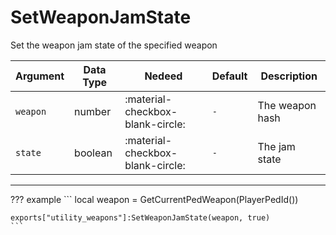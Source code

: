 # SetWeaponJamState
Set the weapon jam state of the specified weapon

| Argument              | Data Type                            | Nedeed                    | Default         | Description
| ----------------------| ------------------------------------ | ------------------------- |-----------------|-------------
| `weapon`                | number | :material-checkbox-blank-circle: | `-` | The weapon hash
| `state`                | boolean | :material-checkbox-blank-circle: | `-` | The jam state

---
??? example
    ```
    local weapon = GetCurrentPedWeapon(PlayerPedId())

    exports["utility_weapons"]:SetWeaponJamState(weapon, true)
    ```